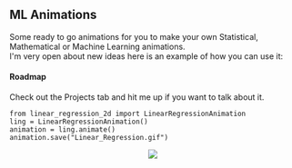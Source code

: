 ## ML Animations
Some ready to go animations for you to make your own Statistical, Mathematical or Machine Learning animations.<br>
I'm very open about new ideas here is an example of how you can use it:

#### Roadmap
Check out the Projects tab and hit me up if you want to talk about it.
```
from linear_regression_2d import LinearRegressionAnimation
ling = LinearRegressionAnimation()
animation = ling.animate()
animation.save("Linear_Regression.gif")
```
<p align="center">
  <img src="https://rosilva.carrd.co/assets/images/image03.gif?v49669201411951">
</p>
